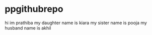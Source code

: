 # ppgithubrepo
hi im prathiba
my daughter name is kiara
my sister name is pooja
my husband name is akhil
